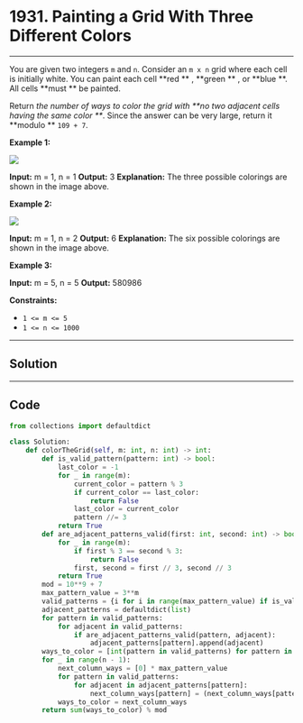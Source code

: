 # 1931. Painting a Grid With Three Different Colors

---

You are given two integers `m` and `n`. Consider an `m x n` grid where each cell is initially white. You can paint each cell **red ** , **green ** , or **blue **. All cells **must ** be painted.

Return _the number of ways to color the grid with **no two adjacent cells having the same color **_. Since the answer can be very large, return it **modulo ** `109 + 7`.

 

**Example 1:**

![](https://assets.leetcode.com/uploads/2021/06/22/colorthegrid.png)


**Input:** m = 1, n = 1
**Output:** 3
**Explanation:** The three possible colorings are shown in the image above.


**Example 2:**

![](https://assets.leetcode.com/uploads/2021/06/22/copy-of-colorthegrid.png)


**Input:** m = 1, n = 2
**Output:** 6
**Explanation:** The six possible colorings are shown in the image above.


**Example 3:**


**Input:** m = 5, n = 5
**Output:** 580986


 

**Constraints:**

  * `1 <= m <= 5`
  * `1 <= n <= 1000`

---

## Solution



---

## Code
```python
from collections import defaultdict

class Solution:
    def colorTheGrid(self, m: int, n: int) -> int:
        def is_valid_pattern(pattern: int) -> bool:
            last_color = -1
            for _ in range(m):
                current_color = pattern % 3
                if current_color == last_color:
                    return False
                last_color = current_color
                pattern //= 3
            return True
        def are_adjacent_patterns_valid(first: int, second: int) -> bool:
            for _ in range(m):
                if first % 3 == second % 3:
                    return False
                first, second = first // 3, second // 3
            return True
        mod = 10**9 + 7
        max_pattern_value = 3**m
        valid_patterns = {i for i in range(max_pattern_value) if is_valid_pattern(i)}
        adjacent_patterns = defaultdict(list)
        for pattern in valid_patterns:
            for adjacent in valid_patterns:
                if are_adjacent_patterns_valid(pattern, adjacent):
                    adjacent_patterns[pattern].append(adjacent)
        ways_to_color = [int(pattern in valid_patterns) for pattern in range(max_pattern_value)]
        for _ in range(n - 1):
            next_column_ways = [0] * max_pattern_value
            for pattern in valid_patterns:
                for adjacent in adjacent_patterns[pattern]:
                    next_column_ways[pattern] = (next_column_ways[pattern] + ways_to_color[adjacent]) % mod
            ways_to_color = next_column_ways
        return sum(ways_to_color) % mod
```
